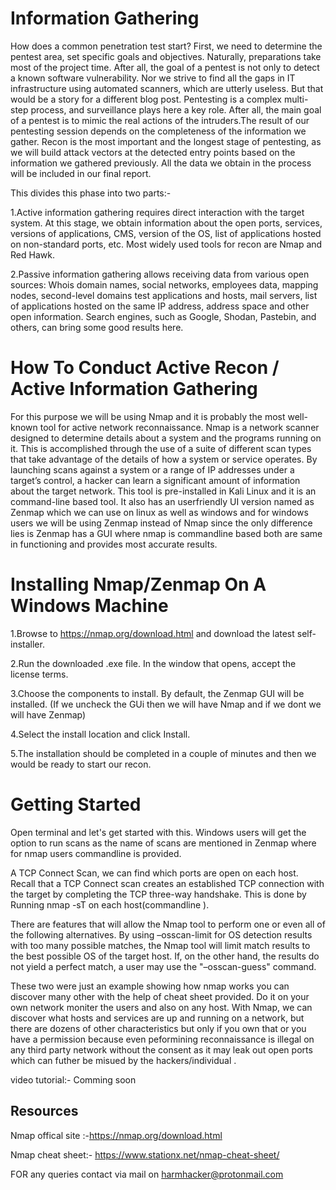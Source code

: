 # Information Gathering
  How does a common penetration test start? First, we need to determine the pentest area, set specific goals and objectives. Naturally, 
 preparations take most of the project time. After all, the goal of a pentest is not only to detect a known software vulnerability. Nor
 we strive to find all the gaps in IT infrastructure using automated scanners, which are utterly useless. But that would be a story for
 a different blog post. Pentesting is a complex multi-step process, and surveillance plays here a key role. After all, the main goal of
 a pentest is to mimic the real actions of the intruders.The result of our pentesting session depends on the completeness of the 
 information we gather. Recon is the most important and the longest stage of pentesting, as we will build attack vectors at the detected
 entry points based on the information we gathered previously. All the data we obtain in the process will be included in our final report.  

  This divides this phase into two parts:-

 1.Active information gathering requires direct interaction with the target system. At this stage, we obtain information about the open
  ports, services, versions of applications, CMS, version of the OS, list of applications hosted on non-standard ports, etc. Most widely
  used tools for recon are Nmap and Red Hawk.

 2.Passive information gathering allows receiving data from various open sources: Whois domain names, social networks, employees data,
  mapping nodes, second-level domains test applications and hosts, mail servers, list of applications hosted on the same IP address, 
  address space and other open information. Search engines, such as Google,  Shodan, Pastebin, and others, can bring some good results here.
 
  # How To Conduct Active Recon / Active Information Gathering
  
  For this purpose we will be using Nmap and it is probably the most well-known tool for active network reconnaissance. Nmap is a network 
  scanner designed to determine details about a system and the programs running on it. This is accomplished through the use of a suite of 
  different scan types that take advantage of the details of how a system or service operates. By launching scans against a system or a range 
  of IP addresses under a target’s control, a hacker can learn a significant amount of information about the target network.
  This tool is pre-installed in Kali Linux and it is an command-line based tool. It also has an userfriendly UI version named as Zenmap which we 
  can use on linux as well as windows and for windows users we will be using Zenmap instead of Nmap since the only difference lies is Zenmap has 
  a GUI where nmap is commandline based both are same in functioning and provides most accurate results.
 

 # Installing Nmap/Zenmap On  A Windows Machine
  
  1.Browse to https://nmap.org/download.html and download the latest self-installer.
  
  2.Run the downloaded .exe file. In the window that opens, accept the license terms.
 
  3.Choose the components to install. By default, the Zenmap GUI will be installed. (If we uncheck the GUi then we will have Nmap and if we dont
    we will have Zenmap)
 
  4.Select the install location and click Install.
 
  5.The installation should be completed in a couple of minutes and then we would be ready to start our recon.
  
  
  # Getting Started
  Open terminal and let's get started with this. Windows users will get the option to run scans as the name of scans are mentioned in Zenmap where for nmap users commandline is provided.
  
  A TCP Connect Scan, we can find which ports are open on each host. Recall that a TCP Connect scan creates an established TCP connection
  with the target by completing the TCP three-way handshake.
  This is done by Running nmap -sT on each host(commandline ).
  
  There are features that will allow the Nmap tool to perform one or even all of the following alternatives. By using –osscan-limit for OS detection results with too many possible matches, the Nmap tool will limit match results to the best possible OS of the target host. If, on the other hand, the results do not yield a perfect match, a user may use the "–osscan-guess" command.
  
  These two were just an example showing how nmap  works you can discover many other with the help of cheat sheet provided. Do it on your own network moniter the users and also on any host. With Nmap, we can discover what hosts and services are up and running on a network, but there are dozens of other characteristics but only if you own that or you have a permission because even peformining reconnaissance is illegal on any third party network without the consent as it may leak out open ports which can futher be misued by the hackers/individual .
  
  
  video tutorial:- Comming soon 
  
  ## Resources
 
  Nmap offical site :-https://nmap.org/download.html

  Nmap cheat sheet:- https://www.stationx.net/nmap-cheat-sheet/
  
  
  FOR any queries contact via mail on harmhacker@protonmail.com
  
  
